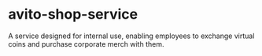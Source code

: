 # avito-shop-service
A service designed for internal use, enabling employees to exchange virtual coins and purchase corporate merch with them.

